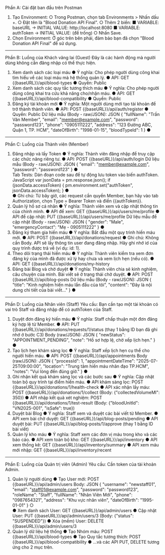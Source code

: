 Phần A: Cài đặt ban đầu trên Postman
1.	Tạo Environment:
○	Trong Postman, chọn tab Environments > Nhấn dấu +.
○	Đặt tên là "Blood Donation API Final".
○	Thêm 2 biến:
■	VARIABLE: baseURL -> INITIAL VALUE: http://localhost:8080
■	VARIABLE: authToken -> INITIAL VALUE: (để trống)
○	Nhấn Save.
2.	Chọn Environment: Ở góc trên bên phải, đảm bảo bạn đã chọn "Blood Donation API Final" để sử dụng.
________________________________________
Phần B: Luồng của Khách vãng lai (Guest)
Đây là các hành động mà người dùng không cần đăng nhập có thể thực hiện.
1. Xem danh sách các loại máu
●	Ý nghĩa: Cho phép người dùng công khai tìm hiểu về các loại máu mà hệ thống quản lý.
●	API: GET {{baseURL}}/api/blood-types
●	Quyền: Public
2. Xem danh sách các quy tắc tương thích máu
●	Ý nghĩa: Cho phép người dùng công khai tra cứu khả năng cho/nhận máu.
●	API: GET {{baseURL}}/api/blood-compatibility
●	Quyền: Public
3. Đăng ký tài khoản mới
●	Ý nghĩa: Một người dùng mới tạo tài khoản để trở thành thành viên.
●	API: POST {{baseURL}}/api/auth/register
●	Quyền: Public
Dữ liệu mẫu (Body - raw/JSON):
 JSON
{
    "fullName": "Trần Văn Member",
    "email": "member@example.com",
    "password": "password123",
    "phone": "0905111222",
    "address": "123 Đường ABC, Quận 1, TP. HCM",
    "dateOfBirth": "1998-01-15",
    "bloodTypeId": 1
}
●	
________________________________________
Phần C: Luồng của Thành viên (Member)
1. Đăng nhập và lấy Token
●	Ý nghĩa: Thành viên đăng nhập để truy cập các chức năng riêng tư.
●	API: POST {{baseURL}}/api/auth/login
Dữ liệu mẫu (Body - raw/JSON):
 JSON
{
    "email": "member@example.com",
    "password": "password123"
}
●	
Tab Tests: Dán đoạn code sau để tự động lưu token vào biến authToken.
 JavaScript
var jsonData = pm.response.json();
if (jsonData.accessToken) {
    pm.environment.set("authToken", jsonData.accessToken);
}
●	
●	Ghi chú: Từ bây giờ, các request cần quyền Member, bạn hãy vào tab Authorization, chọn Type = Bearer Token và điền {{authToken}}.
2. Quản lý hồ sơ cá nhân
●	Ý nghĩa: Thành viên xem và cập nhật thông tin của chính mình.
●	API để xem: GET {{baseURL}}/api/users/me/profile
●	API để cập nhật: PUT {{baseURL}}/api/users/me/profile
Dữ liệu mẫu để cập nhật (Body - raw/JSON):
 JSON
{
    "gender": "Male",
    "emergencyContact": "Mẹ - 0905111222"
}
●	
3. Đăng ký tham gia hiến máu
●	Ý nghĩa: Bắt đầu một quy trình hiến máu mới.
●	API: POST {{baseURL}}/api/donations/request
●	Ghi chú: Không cần Body. API sẽ lấy thông tin user đang đăng nhập. Hãy ghi nhớ id của quy trình được trả về (ví dụ: id: 1).
4. Theo dõi trạng thái hiến máu
●	Ý nghĩa: Thành viên kiểm tra xem đơn đăng ký của mình đã được xử lý hay chưa và xem lịch hẹn (nếu có).
●	API: GET {{baseURL}}/api/donations/my-history
5. Đăng bài Blog và chờ duyệt
●	Ý nghĩa: Thành viên chia sẻ kinh nghiệm, câu chuyện của mình. Bài viết sẽ ở trạng thái chờ duyệt.
●	API: POST {{baseURL}}/api/blog-posts
Dữ liệu mẫu (Body - raw/JSON):
 JSON
{
    "title": "Kinh nghiệm hiến máu lần đầu của tôi",
    "content": "Đây là nội dung chi tiết của bài viết..."
}
●	
________________________________________
Phần D: Luồng của Nhân viên (Staff)
Yêu cầu: Bạn cần tạo một tài khoản có vai trò Staff và đăng nhập để có authToken của Staff.
1. Duyệt đơn đăng ký hiến máu
●	Ý nghĩa: Staff chấp thuận một đơn đăng ký hợp lệ từ Member.
●	API: PUT {{baseURL}}/api/donations/requests/1/status (thay 1 bằng ID bạn đã ghi nhớ ở bước C3)
Body (raw/JSON):
 JSON
{
    "newStatus": "APPOINTMENT_PENDING",
    "note": "Hồ sơ hợp lệ, chờ xếp lịch hẹn."
}
●	
2. Tạo lịch hẹn khám sàng lọc
●	Ý nghĩa: Staff xếp lịch hẹn cụ thể cho người hiến máu.
●	API: POST {{baseURL}}/api/appointments
Body (raw/JSON):
 JSON
{
    "processId": 1,
    "appointmentDateTime": "2025-07-25T09:00:00",
    "location": "Trung tâm hiến máu nhân đạo TP.HCM",
    "notes": "Vui lòng đến đúng giờ."
}
●	
3. Ghi nhận kết quả khám sàng lọc và các bước sau
●	Ý nghĩa: Cập nhật toàn bộ quy trình tại điểm hiến máu.
●	API khám sàng lọc: POST {{baseURL}}/api/donations/1/health-check
●	API xác nhận lấy máu: POST {{baseURL}}/api/donations/1/collect (Body: {"collectedVolumeMl": 350})
●	API nhập kết quả xét nghiệm: POST {{baseURL}}/api/donations/1/test-result (Body: {"bloodUnitId": "VN2025-001", "isSafe": true})
4. Duyệt bài Blog
●	Ý nghĩa: Staff xem và duyệt các bài viết từ Member.
●	API xem bài chờ duyệt: GET {{baseURL}}/api/blog-posts/pending
●	API duyệt bài: PUT {{baseURL}}/api/blog-posts/1/approve (thay 1 bằng ID bài viết)
5. Quản lý kho máu
●	Ý nghĩa: Staff xem các đơn vị máu trong kho và các báo cáo.
●	API xem toàn bộ kho: GET {{baseURL}}/api/inventory
●	API xem thống kê: GET {{baseURL}}/api/inventory/summary
●	API xem máu mới nhập: GET {{baseURL}}/api/inventory/recent
________________________________________
Phần E: Luồng của Quản trị viên (Admin)
Yêu cầu: Cần token của tài khoản Admin.
1. Quản lý người dùng
●	Tạo User mới: POST {{baseURL}}/api/admin/users
Body:
 JSON
{
    "username": "newstaff01",
    "email": "staff01@example.com",
    "password": "password123",
    "roleName": "Staff",
    "fullName": "Nhân Viên Mới",
    "phone": "0987654321",
    "address": "Khu vực nhân viên",
    "dateOfBirth": "1995-01-01"
}
○	
●	Xem danh sách User: GET {{baseURL}}/api/admin/users
●	Cập nhật User: PUT {{baseURL}}/api/admin/users/3 (Body: {"status": "SUSPENDED"})
●	Xóa (mềm) User: DELETE {{baseURL}}/api/admin/users/3
2. Quản lý dữ liệu hệ thống
●	Tạo Nhóm máu: POST {{baseURL}}/api/blood-types
●	Tạo Quy tắc tương thích: POST {{baseURL}}/api/blood-compatibility
●	...và các API PUT, DELETE tương ứng cho 2 mục trên.



